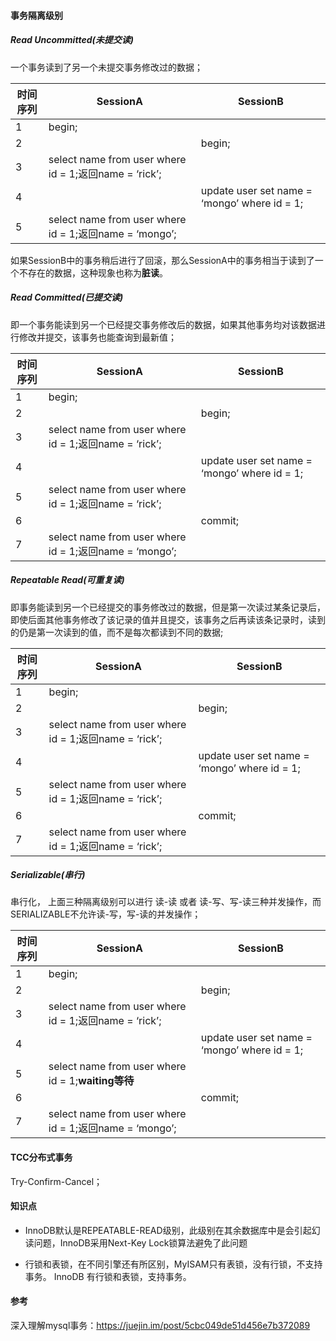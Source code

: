 #### 事务隔离级别

##### Read Uncommitted(未提交读)

一个事务读到了另一个未提交事务修改过的数据；

| 时间序列 | SessionA                                               | SessionB                                     |
| -------- | ------------------------------------------------------ | -------------------------------------------- |
| 1        | begin;                                                 |                                              |
| 2        |                                                        | begin;                                       |
| 3        | select name from user where id = 1;返回name = ‘rick’;  |                                              |
| 4        |                                                        | update user set name = ‘mongo’ where id = 1; |
| 5        | select name from user where id = 1;返回name = ‘mongo’; |                                              |

如果SessionB中的事务稍后进行了回滚，那么SessionA中的事务相当于读到了一个不存在的数据，这种现象也称为**脏读**。



##### Read Committed(已提交读)

即一个事务能读到另一个已经提交事务修改后的数据，如果其他事务均对该数据进行修改并提交，该事务也能查询到最新值；

| 时间序列 | SessionA                                               | SessionB                                     |
| -------- | ------------------------------------------------------ | -------------------------------------------- |
| 1        | begin;                                                 |                                              |
| 2        |                                                        | begin;                                       |
| 3        | select name from user where id = 1;返回name = ‘rick’;  |                                              |
| 4        |                                                        | update user set name = ‘mongo’ where id = 1; |
| 5        | select name from user where id = 1;返回name = ‘rick’;  |                                              |
| 6        |                                                        | commit;                                      |
| 7        | select name from user where id = 1;返回name = ‘mongo’; |                                              |



##### Repeatable Read(可重复读)

即事务能读到另一个已经提交的事务修改过的数据，但是第一次读过某条记录后，即使后面其他事务修改了该记录的值并且提交，该事务之后再读该条记录时，读到的仍是第一次读到的值，而不是每次都读到不同的数据;

| 时间序列 | SessionA                                              | SessionB                                     |
| -------- | ----------------------------------------------------- | -------------------------------------------- |
| 1        | begin;                                                |                                              |
| 2        |                                                       | begin;                                       |
| 3        | select name from user where id = 1;返回name = ‘rick’; |                                              |
| 4        |                                                       | update user set name = ‘mongo’ where id = 1; |
| 5        | select name from user where id = 1;返回name = ‘rick’; |                                              |
| 6        |                                                       | commit;                                      |
| 7        | select name from user where id = 1;返回name = ‘rick’; |                                              |



##### Serializable(串行)

串行化， 上面三种隔离级别可以进行 读-读 或者 读-写、写-读三种并发操作，而SERIALIZABLE不允许读-写，写-读的并发操作；

| 时间序列 | SessionA                                               | SessionB                                     |
| -------- | ------------------------------------------------------ | -------------------------------------------- |
| 1        | begin;                                                 |                                              |
| 2        |                                                        | begin;                                       |
| 3        | select name from user where id = 1;返回name = ‘rick’;  |                                              |
| 4        |                                                        | update user set name = ‘mongo’ where id = 1; |
| 5        | select name from user where id = 1;**waiting等待**     |                                              |
| 6        |                                                        | commit;                                      |
| 7        | select name from user where id = 1;返回name = ‘mongo’; |                                              |



#### TCC分布式事务

Try-Confirm-Cancel；



#### 知识点

- InnoDB默认是REPEATABLE-READ级别，此级别在其余数据库中是会引起幻读问题，InnoDB采用Next-Key Lock锁算法避免了此问题

- 行锁和表锁，在不同引擎还有所区别，MyISAM只有表锁，没有行锁，不支持事务。 InnoDB 有行锁和表锁，支持事务。



#### 参考

深入理解mysql事务：https://juejin.im/post/5cbc049de51d456e7b372089

